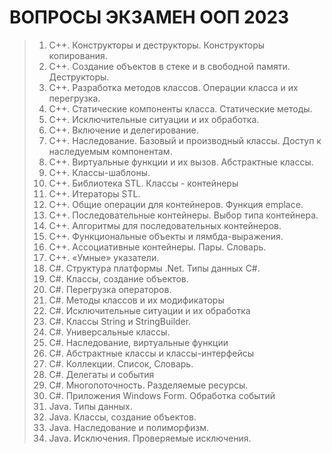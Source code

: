 # ВОПРОСЫ ЭКЗАМЕН ООП 2023
>1. С++. Конструкторы и деструкторы. Конструкторы копирования.
>2. С++. Создание объектов в стеке и в свободной памяти. Деструкторы.
>3. С++. Разработка методов классов. Операции класса и их перегрузка.
>4. С++. Статические компоненты класса. Статические методы.
>5. С++. Исключительные ситуации и их обработка.
>6. С++. Включение и делегирование.
>7. С++. Наследование. Базовый и производный классы. Доступ к наследуемым компонентам.
>8. С++. Виртуальные функции и их вызов. Абстрактные классы.
>9. С++. Классы-шаблоны.
>10. С++. Библиотека STL. Классы - контейнеры
>11. С++. Итераторы STL.
>12. С++. Общие операции для контейнеров. Функция emplace.
>13. С++. Последовательные контейнеры. Выбор типа контейнера.
>14. С++. Алгоритмы для последовательных контейнеров.
>15. C++. Функциональные объекты и лямбда-выражения.
>16. С++. Ассоциативные контейнеры. Пары. Словарь.
>17. C++. «Умные» указатели.
>18. С#. Структура платформы .Net. Типы данных С#.
>19. С#. Классы, создание объектов.
>20. С#. Перегрузка операторов.
>21. С#. Методы классов и их модификаторы
>22. С#. Исключительные ситуации и их обработка
>23. C#. Классы String и StringBuilder.
>24. С#. Универсальные классы.
>25. С#. Наследование, виртуальные функции
>26. С#. Абстрактные классы и классы-интерфейсы
>27. С#. Коллекции. Список, Словарь.
>28. С#. Делегаты и события
>29. C#. Многопоточность. Разделяемые ресурсы.
>30. С#. Приложения Windows Form. Обработка событий
>31. Java. Типы данных.
>32. Java. Классы, создание объектов.
>33. Java. Наследование и полиморфизм.
>34. Java. Исключения. Проверяемые исключения.
>
